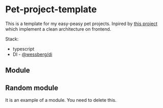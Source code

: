 # Pet-project-template

This is a template for my easy-peasy pet projects. Inpired by [this project](https://github.com/bespoyasov/treees) which implement a clean architecture on frontend.

Stack:

- typescript
- DI - [@wessberg/di](https://github.com/wessberg/di#readme)

## Module

## Random module

It is an example of a module. You need to delete this.
